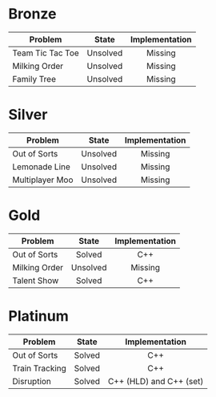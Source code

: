 # Bronze
| Problem        | State           | Implementation  |
| ------------- |:---------------:| :--------------:|
| Team Tic Tac Toe | Unsolved          | Missing            |
| Milking Order | Unsolved          | Missing            |
| Family Tree | Unsolved          | Missing            |
# Silver
| Problem        | State           | Implementation  |
| ------------- |:---------------:| :--------------:|
| Out of Sorts | Unsolved          | Missing            |
| Lemonade Line | Unsolved          | Missing            |
| Multiplayer Moo | Unsolved          | Missing            |
# Gold
| Problem        | State           | Implementation  |
| ------------- |:---------------:| :--------------:|
| Out of Sorts | Solved          | C++            |
| Milking Order | Unsolved          | Missing            |
| Talent Show | Solved          | C++            |
# Platinum
| Problem        | State           | Implementation  |
| ------------- |:---------------:| :--------------:|
| Out of Sorts | Solved          | C++            |
| Train Tracking | Solved          | C++            |
| Disruption | Solved          | C++ (HLD) and C++ (set)           |
